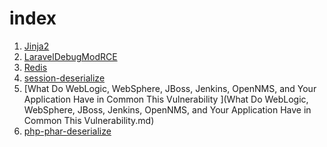 # index

1) [Jinja2](Jinja2.md)  
2) [LaravelDebugModRCE ](LaravelDebugModRCE.md)  
3) [Redis ](Redis.md)  
4) [session-deserialize](session-deserialize.md)  
5) [What Do WebLogic, WebSphere, JBoss, Jenkins, OpenNMS, and Your Application Have in Common This Vulnerability ](What Do WebLogic, WebSphere, JBoss, Jenkins, OpenNMS, and Your Application Have in Common This Vulnerability.md)   
6) [php-phar-deserialize](us-18-Thomas-Its-A-PHP-Unserialization-Vulnerability-Jim-But-Not-As-We-Know-It-wp.pdf)  

 